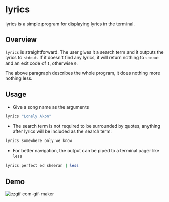 # lyrics
lyrics is a simple program for displaying lyrics in the terminal.

## Overview
`lyrics` is straightforward. The user gives it a search term and it outputs the lyrics to `stdout`. If it doesn't find any lyrics, it will return nothing to `stdout` and an exit code of `1`, otherwise `0`.

The above paragraph describes the whole program, it does nothing more nothing less.

## Usage 
- Give a song name as the arguments
```sh
lyrics "Lonely Akon"
```
- The search term is not required to be surrounded by quotes, anything after lyrics will be included as the search term:
```sh
lyrics somewhere only we know
```
- For better navigation, the output can be piped to a terminal pager like `less`
```sh
lyrics perfect ed sheeran | less
```

## Demo
![ezgif com-gif-maker](https://github.com/codelif/lyrics/assets/68972644/a0093182-2459-4d49-b618-b14e4eb04cf1)

